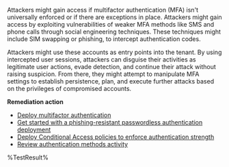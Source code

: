 Attackers might gain access if multifactor authentication (MFA) isn't universally enforced or if there are exceptions in place. Attackers might gain access by exploiting vulnerabilities of weaker MFA methods like SMS and phone calls through social engineering techniques. These techniques might include SIM swapping or phishing, to intercept authentication codes.

Attackers might use these accounts as entry points into the tenant. By using intercepted user sessions, attackers can disguise their activities as legitimate user actions, evade detection, and continue their attack without raising suspicion. From there, they might attempt to manipulate MFA settings to establish persistence, plan, and execute further attacks based on the privileges of compromised accounts.

**Remediation action**

- [Deploy multifactor authentication](https://learn.microsoft.com/entra/identity/authentication/howto-mfa-getstarted?wt.mc_id=zerotrustrecommendations_automation_content_cnl_csasci)
- [Get started with a phishing-resistant passwordless authentication deployment](https://learn.microsoft.com/entra/identity/authentication/how-to-plan-prerequisites-phishing-resistant-passwordless-authentication?wt.mc_id=zerotrustrecommendations_automation_content_cnl_csasci)
- [Deploy Conditional Access policies to enforce authentication strength](https://learn.microsoft.com/entra/identity/conditional-access/policy-all-users-mfa-strength?wt.mc_id=zerotrustrecommendations_automation_content_cnl_csasci)
- [Review authentication methods activity](https://learn.microsoft.com/entra/identity/monitoring-health/concept-usage-insights-report?tabs=microsoft-entra-admin-center#authentication-methods-activity&wt.mc_id=zerotrustrecommendations_automation_content_cnl_csasci)
<!--- Results --->
%TestResult%


